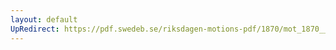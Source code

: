 ```yaml
---
layout: default
UpRedirect: https://pdf.swedeb.se/riksdagen-motions-pdf/1870/mot_1870__ak__00138/mot_1870__ak__00138_005.pdf
---
```


